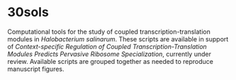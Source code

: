 # 30sols
Computational tools for the study of coupled transcription-translation modules in *Halobacterium salinarum*. These scripts are available in support of *Context-specific Regulation of Coupled Transcription-Translation Modules Predicts Pervasive Ribosome Specialization*, currently under review. Available scripts are grouped together as needed to reproduce manuscript figures.
